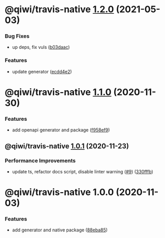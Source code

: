 # @qiwi/travis-native [1.2.0](https://github.com/qiwi/travis-toolkit/compare/@qiwi/travis-native@1.1.0...@qiwi/travis-native@1.2.0) (2021-05-03)


### Bug Fixes

* up deps, fix vuls ([b03daac](https://github.com/qiwi/travis-toolkit/commit/b03daac9bc68346f4df069137c23055dd0286381))


### Features

* update generator ([ecdd4e2](https://github.com/qiwi/travis-toolkit/commit/ecdd4e298f70a8800d2e1d4bd127efbad8bc10e7))

# @qiwi/travis-native [1.1.0](https://github.com/qiwi/travis-toolkit/compare/@qiwi/travis-native@1.0.1...@qiwi/travis-native@1.1.0) (2020-11-30)


### Features

* add openapi generator and package ([f958ef9](https://github.com/qiwi/travis-toolkit/commit/f958ef9fd0eb1002b4bd07f2b5c6dbfb04c492ae))

## @qiwi/travis-native [1.0.1](https://github.com/qiwi/travis-toolkit/compare/@qiwi/travis-native@1.0.0...@qiwi/travis-native@1.0.1) (2020-11-23)


### Performance Improvements

* update ts, refactor docs script, disable linter warning ([#9](https://github.com/qiwi/travis-toolkit/issues/9)) ([330fffb](https://github.com/qiwi/travis-toolkit/commit/330fffbfb094579178ebe889e3e7bed3c78b7656))

# @qiwi/travis-native 1.0.0 (2020-11-03)


### Features

* add generator and native package ([88eba85](https://github.com/qiwi/travis-toolkit/commit/88eba85e0fc6800f9c5210c9be9c05743d1e63d7))
